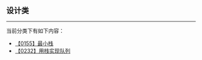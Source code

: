 <div style="font-size: 20px; margin-bottom: 15px; font-weight: bold;">设计类</div>
<hr style="height: 1px; margin: 1em 0px;" />

当前分类下有如下内容：

* [【0155】最小栈](/tools/tpl/【0155】最小栈.md)
* [【0232】用栈实现队列](/tools/tpl/【0232】用栈实现队列.md)